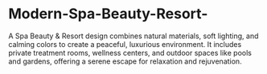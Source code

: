 # Modern-Spa-Beauty-Resort-
A Spa Beauty &amp; Resort design combines natural materials, soft lighting, and calming colors to create a peaceful, luxurious environment. It includes private treatment rooms, wellness centers, and outdoor spaces like pools and gardens, offering a serene escape for relaxation and rejuvenation.

